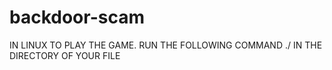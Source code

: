 # backdoor-scam
IN LINUX TO PLAY THE GAME. RUN THE FOLLOWING COMMAND ./<FILENAME> IN THE DIRECTORY OF YOUR FILE

